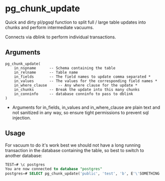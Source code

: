 pg_chunk_update
===============

Quick and dirty pl/pgsql function to split full / large table updates into 
chunks and perform intermediate vacuums.

Connects via dblink to perform individual transactions.

Arguments
---------

	pg_chunk_update(
		in_nspname		-- Schema containing the table
		in_relname		-- Table name
		in_fields		-- The field names to update comma separated *
		in_values		-- The values for the corresponding field names *
		in_where_clause		-- Any where clause for the update *
		in_chunks		-- Break the update into this many chunks
		in_conninfo		-- database conninfo to pass to dblink
	)

* Arguments for in_fields, in_values and in_where_clause are plain text and not 
sanitized in any way, so ensure tight permissions to prevent sql injection.

Usage
-----
For vacuum to do it's work best we should not have a long running transaction
in the database containing the table, so best to switch to another database:

```sql
TEST=# \c postgres
You are now connected to database "postgres"
postgres=# SELECT pg_chunk_update('public', 'test', 'b', E'\'SOMETHING ELSE \' || a', 'a > 500000', 200, 'dbname=TEST user=glyn');
```

